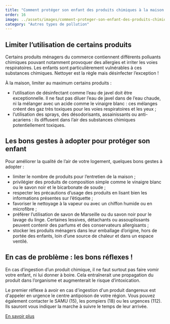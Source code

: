 ```yaml
---
title: "Comment protéger son enfant des produits chimiques à la maison ?"
order: 16
image: ../assets/images/comment-proteger-son-enfant-des-produits-chimiques-a-la-maison.jpg
category: "Autres types de pollution"
---
```


## Limiter l’utilisation de certains produits

Certains produits ménagers du commerce contiennent différents polluants chimiques pouvant notamment provoquer des allergies et irriter les voies respiratoires. Les enfants sont particulièrement vulnérables à ces substances chimiques. Nettoyer est la règle mais désinfecter l’exception !

À la maison, limiter au maximum certains produits :  
- l’utilisation de désinfectant comme l’eau de javel doit être exceptionnelle. Il ne faut pas diluer l’eau de javel dans de l’eau chaude, ni la mélanger avec un acide comme le vinaigre blanc : ces mélanges créent des gaz très toxiques pour les voies respiratoires et les yeux ;
- l’utilisation des sprays, des désodorisants, assainissants ou anti-acariens : ils diffusent dans l’air des substances chimiques potentiellement toxiques.

## Les bons gestes à adopter pour protéger son enfant

Pour améliorer la qualité de l’air de votre logement, quelques bons gestes à adopter :
- limiter le nombre de produits pour l’entretien de la maison ;
- privilégier des produits de composition simple comme le vinaigre blanc ou le savon noir et le bicarbonate de soude ; 
- respecter les précautions d’usage des produits en lisant bien les informations présentes sur l’étiquette ;
- favoriser le nettoyage à la vapeur ou avec un chiffon humide ou en microfibre ;
- préférer l’utilisation de savon de Marseille ou du savon noir pour le lavage du linge. Certaines lessives, détachants ou assouplissants peuvent contenir des parfums et des conservateurs allergisants ;
- stocker les produits ménagers dans leur emballage d’origine, hors de portée des enfants, loin d’une source de chaleur et dans un espace ventilé.

## En cas de problème : les bons réflexes !

En cas d’ingestion d’un produit chimique, il ne faut surtout pas faire vomir votre enfant, ni lui donner à boire. Cela entraînerait une propagation du produit dans l’organisme et augmenterait le risque d’intoxication. 

Le premier réflexe à avoir en cas d'ingestion d'un produit dangereux est d'appeler en urgence le centre antipoison de votre région. Vous pouvez également contacter le SAMU (15),  les pompiers (18) ou les urgences (112). Ils sauront vous indiquer la marche à suivre le temps de leur arrivée.

[En savoir plus](https://www.1000-premiers-jours.fr/fr/en_pratique)  
